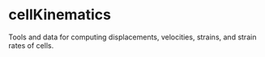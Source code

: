 cellKinematics
==============

Tools and data for computing displacements, velocities, strains, and strain rates of cells.
